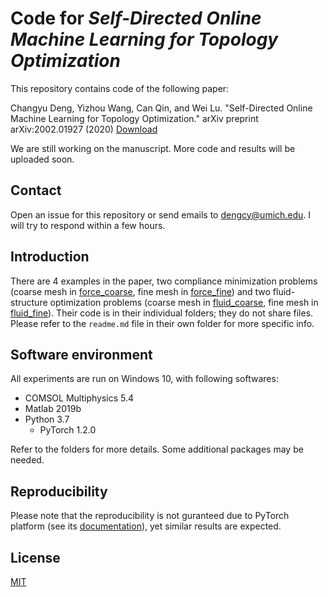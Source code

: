 # Code for _Self-Directed Online Machine Learning for Topology Optimization_
This repository contains code of the following paper:

Changyu Deng, Yizhou Wang, Can Qin, and Wei Lu. "Self-Directed  Online Machine Learning for Topology Optimization." arXiv preprint arXiv:2002.01927 (2020) [Download](https://arxiv.org/pdf/2002.01927.pdf) 

We are still working on the manuscript. More code and results will be uploaded soon. 

## Contact
Open an issue for this repository or send emails to dengcy@umich.edu. I will try to respond within a few hours.

## Introduction
There are 4 examples in the paper, two compliance minimization problems (coarse mesh in [force_coarse](./force_coarse), fine mesh in [force_fine](./force_coarse)) and two fluid-structure optimization problems (coarse mesh in [fluid_coarse](./fluid_coarse), fine mesh in [fluid_fine](./fluid_fine)). Their code is in their individual folders; they do not share files. Please refer to the `readme.md` file in their own folder for more specific info. 

## Software environment
All experiments are run on Windows 10, with following softwares: 
* COMSOL Multiphysics 5.4
* Matlab 2019b
* Python 3.7
  * PyTorch 1.2.0

Refer to the folders for more details. Some additional packages may be needed. 

## Reproducibility
Please note that the reproducibility is not guranteed due to PyTorch platform (see its [documentation](https://pytorch.org/docs/stable/notes/randomness.html#reproducibility)), yet similar results are expected. 

## License
[MIT](https://choosealicense.com/licenses/mit/)